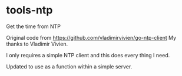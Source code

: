 # tools-ntp
Get the time from NTP

Original code from 
https://github.com/vladimirvivien/go-ntp-client
My thanks to Vladimir Vivien.

I only requires a simple NTP client and this does every thing I need.

Updated to use as a function within a simple server.


